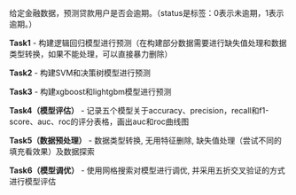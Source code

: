 给定金融数据，预测贷款用户是否会逾期。（status是标签：0表示未逾期，1表示逾期。）

**Task1** - 构建逻辑回归模型进行预测（在构建部分数据需要进行缺失值处理和数据类型转换，如果不能处理，可以直接暴力删除）

**Task2** - 构建SVM和决策树模型进行预测

**Task3** - 构建xgboost和lightgbm模型进行预测

**Task4（模型评估）** - 记录五个模型关于accuracy、precision，recall和f1-score、auc、roc的评分表格，画出auc和roc曲线图

**Task5（数据预处理）** - 数据类型转换, 无用特征删除, 缺失值处理（尝试不同的填充看效果）及数据探索

**Task6（模型调优）** - 使用网格搜索对模型进行调优, 并采用五折交叉验证的方式进行模型评估
